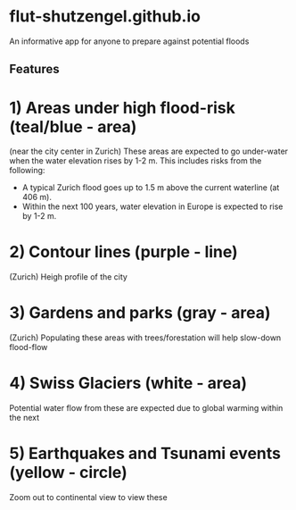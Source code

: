 # flut-shutzengel.github.io
An informative app for anyone to prepare against potential floods

## Features

# 1) Areas under high flood-risk (teal/blue - area) 
(near the city center in Zurich)
These areas are expected to go under-water when the water elevation rises by 1-2 m. This includes risks from the following:
* A typical Zurich flood goes up to 1.5 m above the current waterline (at 406 m).
* Within the next 100 years, water elevation in Europe is expected to rise by 1-2 m.

# 2) Contour lines (purple - line)
(Zurich)
Heigh profile of the city

# 3) Gardens and parks (gray - area)
(Zurich)
Populating these areas with trees/forestation will help slow-down flood-flow

# 4) Swiss Glaciers (white - area)
Potential water flow from these are expected due to global warming within the next 

# 5) Earthquakes and Tsunami events (yellow - circle)
Zoom out to continental view to view these
